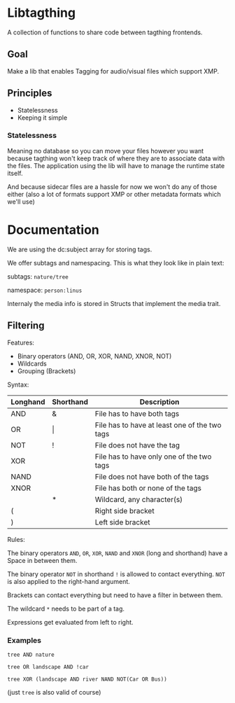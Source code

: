 # Libtagthing

A collection of functions to share code between tagthing frontends.

## Goal

Make a lib that enables Tagging for audio/visual files which support XMP.

## Principles

- Statelessness
- Keeping it simple

### Statelessness

Meaning no database so you can move your files however you want because tagthing
won't keep track of where they are to associate data with the files. The
application using the lib will have to manage the runtime state itself.

And because sidecar files are a hassle for now we won't do any of those either
(also a lot of formats support XMP or other metadata formats which we'll use)

# Documentation
We are using the dc:subject array for storing tags.

We offer subtags and namespacing. This is what they look like in plain text:

subtags: `nature/tree`

namespace: `person:linus`

Internaly the media info is stored in Structs that implement the media trait.

## Filtering

Features:
- Binary operators (AND, OR, XOR, NAND, XNOR, NOT)
- Wildcards
- Grouping (Brackets)

Syntax:

| Longhand | Shorthand | Description |
|----------|-----------|-------------|
|  AND     |     &     |File has to have both tags|
|  OR      |    \|     |File has to have at least one of the two tags|
|  NOT     |     !     |File does not have the tag|
|  XOR     |           |File has to have only one of the two tags|
|  NAND    |           |File does not have both of the tags|
|  XNOR    |           |File has both or none of the tags|
|          |     *     |Wildcard, any character(s)|
|  \(      |           |Right side bracket|
|  \)      |           |Left side bracket|


Rules:

The binary operators `AND`, `OR`, `XOR`, `NAND` and `XNOR` (long and shorthand) have a Space in between them.

The binary operator `NOT` in shorthand `!` is allowed to contact everything. `NOT` is also applied to the right-hand argument.

Brackets can contact everything but need to have a filter in between them.

The wildcard `*` needs to be part of a tag.

Expressions get evaluated from left to right.

### Examples


`tree AND nature`

`tree OR landscape AND !car`

`tree XOR (landscape AND river NAND NOT(Car OR Bus))`

(just `tree` is also valid of course)

